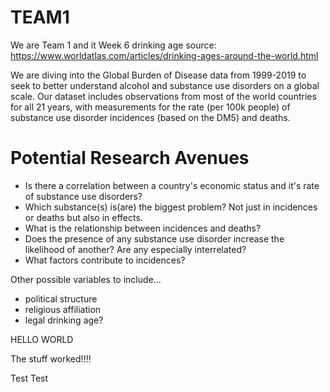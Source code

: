 # TEAM1
We are Team 1 and it Week 6
drinking age source: https://www.worldatlas.com/articles/drinking-ages-around-the-world.html


We are diving into the Global Burden of Disease data from 1999-2019 to seek to better understand alcohol and substance use disorders on a global scale. Our dataset includes observations from most of the world countries for all 21 years, with measurements for the rate (per 100k people) of substance use disorder incidences (based on the DM5) and deaths.

# Potential Research Avenues
+ Is there a correlation between a country's economic status and it's rate of substance use disorders?
+ Which substance(s) is(are) the biggest problem? Not just in incidences or deaths but also in effects.
+ What is the relationship between incidences and deaths?
+ Does the presence of any substance use disorder increase the likelihood of another? Are any especially interrelated? 
+ What factors contribute to incidences?


Other possible variables to include...
+ political structure
+ religious affiliation
+ legal drinking age?

HELLO WORLD

The stuff worked!!!!

Test Test

